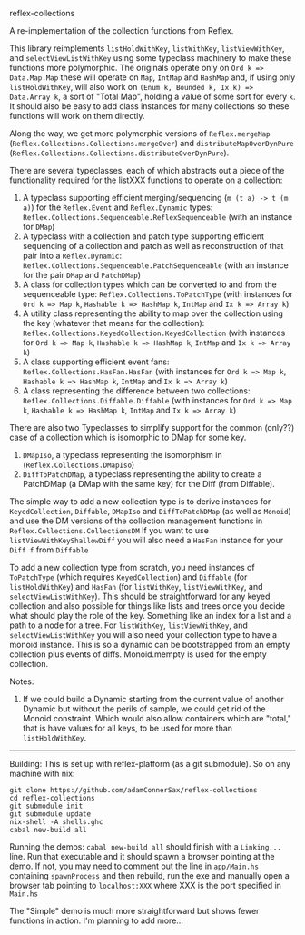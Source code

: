reflex-collections

A re-implementation of the collection functions from Reflex.  

This library reimplements `listHoldWithKey`, `listWithKey`, `listViewWithKey`, and `selectViewListWithKey` using some typeclass machinery to make these functions
more polymorphic.  The originals operate only on `Ord k => Data.Map.Map` these will operate on `Map`, `IntMap` and `HashMap` and, if using only `listHoldWithKey`, will also 
work on `(Enum k, Bounded k, Ix k) => Data.Array k`, a sort of "Total Map", holding a value of some sort for every `k`.  It should also be easy to add class instances for many collections so these functions will work on them directly.

Along the way, we get more polymorphic versions of `Reflex.mergeMap` (`Reflex.Collections.Collections.mergeOver`) and `distributeMapOverDynPure` (`Reflex.Collections.Collections.distributeOverDynPure`).

There are several typeclasses, each of which abstracts out a piece of the functionality required for the listXXX functions to operate on a collection:

1. A typeclass supporting efficient merging/sequencing (`m (t a) -> t (m a)`) for the `Reflex.Event` and `Reflex.Dynamic` types: `Reflex.Collections.Sequenceable.ReflexSequenceable` (with an instance for `DMap`)
2. A typeclass with a collection and patch type supporting efficient sequencing of a collection and patch as well as reconstruction of that pair into a `Reflex.Dynamic`: `Reflex.Collections.Sequenceable.PatchSequenceable` (with an instance for the pair `DMap` and `PatchDMap`)
3. A class for collection types which can be converted to and from the sequenceable type: `Reflex.Collections.ToPatchType` (with instances for `Ord k => Map k`, `Hashable k => HashMap k`, `IntMap` and `Ix k => Array k`)
4. A utility class representing the ability to map over the collection using the key (whatever that means for the collection): `Reflex.Collections.KeyedCollection.KeyedCollection` (with instances for `Ord k => Map k`, `Hashable k => HashMap k`, `IntMap` and `Ix k => Array k`)
5. A class supporting efficient event fans: `Reflex.Collections.HasFan.HasFan` (with instances for `Ord k => Map k`, `Hashable k => HashMap k`, `IntMap` and `Ix k => Array k`)
6. A class representing the difference between two collections: `Reflex.Collections.Diffable.Diffable` (with instances for `Ord k => Map k`, `Hashable k => HashMap k`, `IntMap` and `Ix k => Array k`)

There are also two Typeclasses to simplify support for the common (only??) case of a collection which is isomorphic to DMap for some key.
1. `DMapIso`, a typeclass representing the isomorphism in (`Reflex.Collections.DMapIso`)
2. `DiffToPatchDMap`, a typeclass representing the ability to create a PatchDMap (a DMap with the same key) for the Diff (from Diffable). 

The simple way to add a new collection type is to derive instances for `KeyedCollection`, `Diffable`, `DMapIso` and `DiffToPatchDMap` (as well as `Monoid`) and use the DM versions of the collection management functions in `Reflex.Collections.CollectionsDM`  If you want to use `listViewWithKeyShallowDiff` you will also need a `HasFan` instance for your `Diff f` from `Diffable`

To add a new collection type from scratch, you need instances of `ToPatchType` (which requires `KeyedCollection`) and `Diffable` (for `listHoldWithKey`) and `HasFan` (for `listWithKey`, `listViewWithKey`, and `selectViewListWithKey`).  This should be straightforward for any keyed collection and also possible for things like lists and trees once you decide what should play the role of the key. Something like an index for a list and a path to a node for a tree.  For  `listWithKey`, `listViewWithKey`, and `selectViewListWithKey` you will also need your collection type to have a monoid instance.  This is so a dynamic can be bootstrapped from an empty collection plus events of diffs.  Monoid.mempty is used for the empty collection.

Notes:
1.  If we could build a Dynamic starting from the current value of another Dynamic but without the perils of sample, we could get rid of the Monoid constraint.  Which would also allow containers which are "total," that is have values for all keys, to be used for more than `listHoldWithKey`. 

----

Building:
This is set up with reflex-platform (as a git submodule). So on any machine with nix:
```
git clone https://github.com/adamConnerSax/reflex-collections
cd reflex-collections
git submodule init
git submodule update
nix-shell -A shells.ghc
cabal new-build all
```

Running the demos:
`cabal new-build all` should finish with a `Linking...` line.  Run that executable and it should spawn a browser pointing at the demo.  If not, you may need to comment out the line in
`app/Main.hs` containing `spawnProcess` and then rebuild, run the exe and manually open a browser tab pointing to `localhost:XXX` where XXX is the port specified in `Main.hs`

The "Simple" demo is much more straightforward but shows fewer functions in action.  I'm planning to add more...



